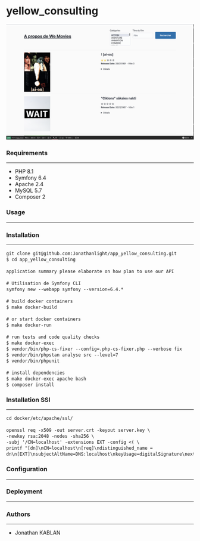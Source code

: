 # yellow_consulting
![image description](app/symfony/public/assets/images/capture.png)

### Requirements
---

- PHP 8.1
- Symfony 6.4 
- Apache 2.4
- MySQL 5.7
- Composer 2

### Usage
---

### Installation
---

```
git clone git@github.com:Jonathanlight/app_yellow_consulting.git
$ cd app_yellow_consulting

application summary please elaborate on how plan to use our API

# Utilisation de Symfony CLI
symfony new --webapp symfony --version=6.4.*

# build docker containers
$ make docker-build

# or start docker containers
$ make docker-run

# run tests and code quality checks
$ make docker-exec
$ vendor/bin/php-cs-fixer --config=.php-cs-fixer.php --verbose fix
$ vendor/bin/phpstan analyse src --level=7
$ vendor/bin/phpunit

# install dependencies
$ make docker-exec apache bash
$ composer install
```

### Installation SSl
---
```
cd docker/etc/apache/ssl/

openssl req -x509 -out server.crt -keyout server.key \
-newkey rsa:2048 -nodes -sha256 \
-subj '/CN=localhost' -extensions EXT -config <( \
printf "[dn]\nCN=localhost\n[req]\ndistinguished_name = dn\n[EXT]\nsubjectAltName=DNS:localhost\nkeyUsage=digitalSignature\nextendedKeyUsage=serverAuth")

```

### Configuration
---

### Deployment
---

### Authors
---

- Jonathan KABLAN

